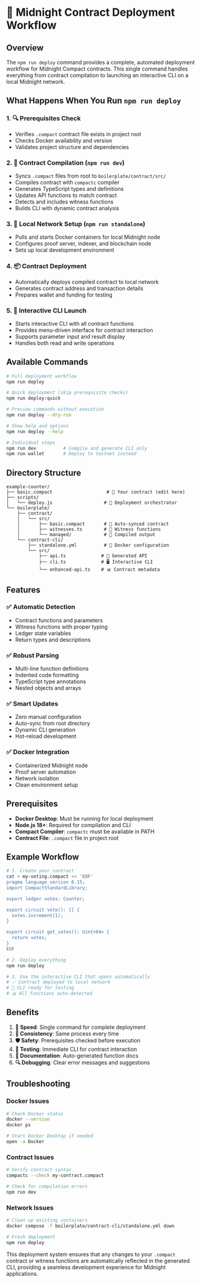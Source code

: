 # 🚀 Midnight Contract Deployment Workflow

## Overview

The `npm run deploy` command provides a complete, automated deployment workflow for Midnight Compact contracts. This single command handles everything from contract compilation to launching an interactive CLI on a local Midnight network.

## What Happens When You Run `npm run deploy`

### 1. 🔍 **Prerequisites Check**
- Verifies `.compact` contract file exists in project root
- Checks Docker availability and version
- Validates project structure and dependencies

### 2. 🔨 **Contract Compilation** (`npm run dev`)
- Syncs `.compact` files from root to `boilerplate/contract/src/`
- Compiles contract with `compactc` compiler
- Generates TypeScript types and definitions
- Updates API functions to match contract
- Detects and includes witness functions
- Builds CLI with dynamic contract analysis

### 3. 🐳 **Local Network Setup** (`npm run standalone`)
- Pulls and starts Docker containers for local Midnight node
- Configures proof server, indexer, and blockchain node
- Sets up local development environment

### 4. 📦 **Contract Deployment**
- Automatically deploys compiled contract to local network
- Generates contract address and transaction details
- Prepares wallet and funding for testing

### 5. 🎯 **Interactive CLI Launch**
- Starts interactive CLI with all contract functions
- Provides menu-driven interface for contract interaction
- Supports parameter input and result display
- Handles both read and write operations

## Available Commands

```bash
# Full deployment workflow
npm run deploy

# Quick deployment (skip prerequisite checks)
npm run deploy:quick

# Preview commands without execution
npm run deploy --dry-run

# Show help and options
npm run deploy --help

# Individual steps
npm run dev          # Compile and generate CLI only
npm run wallet       # Deploy to testnet instead
```

## Directory Structure

```
example-counter/
├── basic.compact                    # 📝 Your contract (edit here)
├── scripts/
│   └── deploy.js                   # 🚀 Deployment orchestrator
└── boilerplate/
    ├── contract/
    │   └── src/
    │       ├── basic.compact       # 📄 Auto-synced contract
    │       ├── witnesses.ts        # 🔑 Witness functions
    │       └── managed/            # 🔨 Compiled output
    └── contract-cli/
        ├── standalone.yml          # 🐳 Docker configuration
        └── src/
            ├── api.ts             # 🔌 Generated API
            ├── cli.ts             # 🖥️ Interactive CLI
            └── enhanced-api.ts    # 📊 Contract metadata
```

## Features

### ✅ **Automatic Detection**
- Contract functions and parameters
- Witness functions with proper typing
- Ledger state variables
- Return types and descriptions

### ✅ **Robust Parsing**
- Multi-line function definitions
- Indented code formatting
- TypeScript type annotations
- Nested objects and arrays

### ✅ **Smart Updates**
- Zero manual configuration
- Auto-sync from root directory
- Dynamic CLI generation
- Hot-reload development

### ✅ **Docker Integration**
- Containerized Midnight node
- Proof server automation
- Network isolation
- Clean environment setup

## Prerequisites

- **Docker Desktop**: Must be running for local deployment
- **Node.js 18+**: Required for compilation and CLI
- **Compact Compiler**: `compactc` must be available in PATH
- **Contract File**: `.compact` file in project root

## Example Workflow

```bash
# 1. Create your contract
cat > my-voting.compact << 'EOF'
pragma language_version 0.15;
import CompactStandardLibrary;

export ledger votes: Counter;

export circuit vote(): [] {
  votes.increment(1);
}

export circuit get_votes(): Uint<64> {
  return votes;
}
EOF

# 2. Deploy everything
npm run deploy

# 3. Use the interactive CLI that opens automatically
# ✅ Contract deployed to local network
# 🎯 CLI ready for testing
# 📊 All functions auto-detected
```

## Benefits

1. **🚀 Speed**: Single command for complete deployment
2. **🔄 Consistency**: Same process every time
3. **🛡️ Safety**: Prerequisites checked before execution
4. **🧪 Testing**: Immediate CLI for contract interaction
5. **📝 Documentation**: Auto-generated function docs
6. **🔍 Debugging**: Clear error messages and suggestions

## Troubleshooting

### Docker Issues
```bash
# Check Docker status
docker --version
docker ps

# Start Docker Desktop if needed
open -a Docker
```

### Contract Issues
```bash
# Verify contract syntax
compactc --check my-contract.compact

# Check for compilation errors
npm run dev
```

### Network Issues
```bash
# Clean up existing containers
docker compose -f boilerplate/contract-cli/standalone.yml down

# Fresh deployment
npm run deploy
```

This deployment system ensures that any changes to your `.compact` contract or witness functions are automatically reflected in the generated CLI, providing a seamless development experience for Midnight applications.
